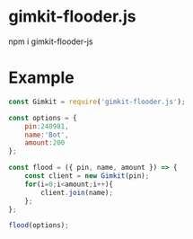 # gimkit-flooder.js
npm i gimkit-flooder-js

# Example

```js
const Gimkit = require('gimkit-flooder.js');

const options = {
    pin:240981,
    name:'Bot',
    amount:200
};

const flood = ({ pin, name, amount }) => {
    const client = new Gimkit(pin);
    for(i=0;i<amount;i++){
        client.join(name);
    };
};

flood(options);
```
